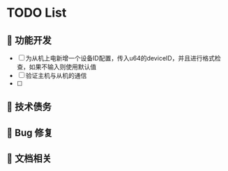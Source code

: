# TODO List

## 🚧 功能开发

- [ ] 为从机上电新增一个设备ID配置，传入u64的deviceID，并且进行格式检查，如果不输入则使用默认值
- [ ] 验证主机与从机的通信
- [ ] 

## 🧹 技术债务

## 🐞 Bug 修复

## 📖 文档相关
